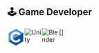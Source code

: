 ## 🕹️ Game Developer

[<img align="left" alt="C" width="40px" src="https://raw.githubusercontent.com/devicons/devicon/master/icons/c/c-original.svg" />]
[<img align="left" alt="Unity" width="40px" src="https://preview.redd.it/tu3gt6ysfxq71.png?auto=webp&s=10ab55d9dc09e7ed6ea59bd5916800a5272d5969" />][unity]
[<img align="left" alt="Blender" width="40px" src="https://upload.wikimedia.org/wikipedia/commons/thumb/0/0c/Blender_logo_no_text.svg/2503px-Blender_logo_no_text.svg.png" />][blender]



[unity]: https://www.unity.com/
[blender]: https://www.blender.org/
